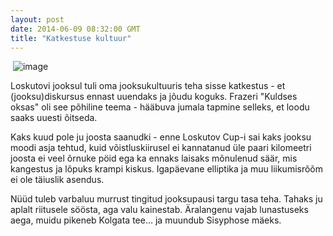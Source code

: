```yaml
---
layout: post
date: 2014-06-09 08:32:00 GMT
title: "Katkestuse kultuur"
---
```

<p>&nbsp;<img alt="image" src="http://media-cache-ec0.pinimg.com/236x/13/6f/e9/136fe903b251dc0615c2e30c88e770a6.jpg" /></p>
<p>Loskutovi jooksul tuli oma jooksukultuuris teha sisse katkestus - et (jooksu)diskursus ennast uuendaks ja j&otilde;udu koguks. Frazeri "Kuldses oksas" oli see p&otilde;hiline teema - h&auml;&auml;buva jumala tapmine selleks, et loodu saaks uuesti &otilde;itseda.</p>
<p>Kaks kuud pole ju joosta saanudki - enne Loskutov Cup-i sai kaks jooksu moodi asja tehtud, kuid v&otilde;istluskiirusel ei kannatanud &uuml;le paari kilomeetri joosta ei veel &otilde;rnuke p&ouml;id ega ka ennaks laisaks m&otilde;nulenud s&auml;&auml;r, mis kangestus ja l&otilde;puks krampi kiskus. Igap&auml;evane elliptika ja muu liikumisr&otilde;&otilde;m ei ole t&auml;iuslik asendus.</p>
<p>N&uuml;&uuml;d tuleb varbaluu murrust tingitud jooksupausi targu tasa teha. Tahaks ju aplalt riitusele s&ouml;&ouml;sta, aga valu kainestab. &Auml;ralangenu vajab lunastuseks aega, muidu pikeneb Kolgata tee... ja muundub Sisyphose m&auml;eks. &nbsp; &nbsp;&nbsp;</p>